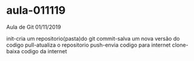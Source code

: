 # aula-011119
 Aula de Git 01/11/2019


init-cria um repositorio(pasta)do git
commit-salva um nova versão do codigo 
pull-atualiza o repositorio
push-envia codigo para internet
clone-baixa codigo da internet
